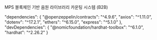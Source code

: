 MPS 블록체인 기반 음원 라이브러리 카운팅 시스템 (B2B)

"dependencies": {
    "@openzeppelin/contracts": "^4.9.6",
    "axios": "^1.11.0",
    "dotenv": "^17.2.1",
    "ethers": "^6.15.0",
    "express": "^5.1.0"
  },
  "devDependencies": {
    "@nomicfoundation/hardhat-toolbox": "^6.1.0",
    "hardhat": "^2.26.2"
  }

  